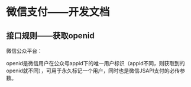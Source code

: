 # 微信支付——开发文档

## 接口规则——获取openid

微信公众平台：

openid是微信用户在公众号appid下的唯一用户标识（appid不同，则获取到的openid就不同），可用于永久标记一个用户，同时也是微信JSAPI支付的必传参数。

